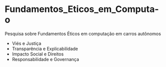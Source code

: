 # Fundamentos_Eticos_em_Computa-o
Pesquisa sobre Fundamentos Éticos em computação em carros autônomos
- Viés e Justiça
- Transparência e Explicabilidade
- Impacto Social e Direitos
- Responsabilidade e Governança
